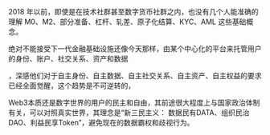 2018 年以前，即使是在技术社群甚至数字货币社群之内，也没有几个人能准确的理解 M0、M2、部分准备、杠杆、轧差、原子化结算、KYC、AML 这些基础概念。

绝对不能接受下一代金融基础设施还像今天那样，由某个中心化的平台来托管用户的身份、账户、社交关系、资产和数据

，深感他们对于自主身份、自主数据、自主社交关系、自主资产、自主权益的要求已经全面觉醒，这个趋势是不可逆转的，

Web3本质还是数字世界的用户的民主和自由，其前途很大程度上与国家政治体制有关，可以对照真实世界，其理念是“新三民主义： 数据民有DATA、组织民治DAO、利益民享Token”，避免现在的数据霸权和歧视行为。